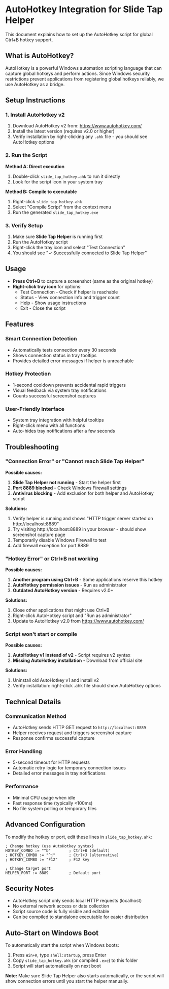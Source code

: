 # AutoHotkey Integration for Slide Tap Helper

This document explains how to set up the AutoHotkey script for global Ctrl+B hotkey support.

## What is AutoHotkey?

AutoHotkey is a powerful Windows automation scripting language that can capture global hotkeys and perform actions. Since Windows security restrictions prevent applications from registering global hotkeys reliably, we use AutoHotkey as a bridge.

## Setup Instructions

### 1. Install AutoHotkey v2

1. Download AutoHotkey v2 from: https://www.autohotkey.com/
2. Install the latest version (requires v2.0 or higher)
3. Verify installation by right-clicking any `.ahk` file - you should see AutoHotkey options

### 2. Run the Script

**Method A: Direct execution**
1. Double-click `slide_tap_hotkey.ahk` to run it directly
2. Look for the script icon in your system tray

**Method B: Compile to executable**
1. Right-click `slide_tap_hotkey.ahk`
2. Select "Compile Script" from the context menu
3. Run the generated `slide_tap_hotkey.exe`

### 3. Verify Setup

1. Make sure **Slide Tap Helper** is running first
2. Run the AutoHotkey script
3. Right-click the tray icon and select "Test Connection"
4. You should see "✓ Successfully connected to Slide Tap Helper"

## Usage

- **Press Ctrl+B** to capture a screenshot (same as the original hotkey)
- **Right-click tray icon** for options:
  - Test Connection - Check if helper is reachable
  - Status - View connection info and trigger count
  - Help - Show usage instructions
  - Exit - Close the script

## Features

### Smart Connection Detection
- Automatically tests connection every 30 seconds
- Shows connection status in tray tooltips
- Provides detailed error messages if helper is unreachable

### Hotkey Protection
- 1-second cooldown prevents accidental rapid triggers
- Visual feedback via system tray notifications
- Counts successful screenshot captures

### User-Friendly Interface
- System tray integration with helpful tooltips
- Right-click menu with all functions
- Auto-hides tray notifications after a few seconds

## Troubleshooting

### "Connection Error" or "Cannot reach Slide Tap Helper"

**Possible causes:**
1. **Slide Tap Helper not running** - Start the helper first
2. **Port 8889 blocked** - Check Windows Firewall settings
3. **Antivirus blocking** - Add exclusion for both helper and AutoHotkey script

**Solutions:**
1. Verify helper is running and shows "HTTP trigger server started on http://localhost:8889"
2. Try visiting http://localhost:8889 in your browser - should show screenshot capture page
3. Temporarily disable Windows Firewall to test
4. Add firewall exception for port 8889

### "Hotkey Error" or Ctrl+B not working

**Possible causes:**
1. **Another program using Ctrl+B** - Some applications reserve this hotkey
2. **AutoHotkey permission issues** - Run as administrator
3. **Outdated AutoHotkey version** - Requires v2.0+

**Solutions:**
1. Close other applications that might use Ctrl+B
2. Right-click AutoHotkey script and "Run as administrator"
3. Update to AutoHotkey v2.0 from https://www.autohotkey.com/

### Script won't start or compile

**Possible causes:**
1. **AutoHotkey v1 instead of v2** - Script requires v2 syntax
2. **Missing AutoHotkey installation** - Download from official site

**Solutions:**
1. Uninstall old AutoHotkey v1 and install v2
2. Verify installation: right-click .ahk file should show AutoHotkey options

## Technical Details

### Communication Method
- AutoHotkey sends HTTP GET request to `http://localhost:8889`
- Helper receives request and triggers screenshot capture
- Response confirms successful capture

### Error Handling
- 5-second timeout for HTTP requests
- Automatic retry logic for temporary connection issues
- Detailed error messages in tray notifications

### Performance
- Minimal CPU usage when idle
- Fast response time (typically <100ms)
- No file system polling or temporary files

## Advanced Configuration

To modify the hotkey or port, edit these lines in `slide_tap_hotkey.ahk`:

```autohotkey
; Change hotkey (use AutoHotkey syntax)
HOTKEY_COMBO := "^b"        ; Ctrl+B (default)
; HOTKEY_COMBO := "^j"      ; Ctrl+J (alternative)
; HOTKEY_COMBO := "F12"     ; F12 key

; Change target port
HELPER_PORT := 8889         ; Default port
```

## Security Notes

- AutoHotkey script only sends local HTTP requests (localhost)
- No external network access or data collection
- Script source code is fully visible and editable
- Can be compiled to standalone executable for easier distribution

## Auto-Start on Windows Boot

To automatically start the script when Windows boots:

1. Press `Win+R`, type `shell:startup`, press Enter
2. Copy `slide_tap_hotkey.ahk` (or compiled `.exe`) to this folder
3. Script will start automatically on next boot

**Note:** Make sure Slide Tap Helper also starts automatically, or the script will show connection errors until you start the helper manually.